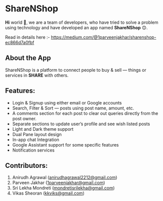 # ShareNShop
**Hi** world 👋, we are a team of developers, who have tried to solve a problem using technology and have developed an app named **ShareNShop** 😊.

Read in details here :- https://medium.com/@1parveenjakhar/sharenshop-ec866d7a0fbf

## About the App
ShareNShop is a platform to connect people to buy & sell — things or services in  **SHARE**  with others.

## Features:

 - Login & Signup using either email or Google accounts
 - Search, Filter & Sort — posts using post name, amount, etc.
 - A comments section for each post to clear out queries directly from the post owner.
 - Separate sections to update user’s profile and see wish listed posts
 - Light and Dark theme support
 - Dual Pane layout design
 - In-app chat Integration
 - Google Assistant support for some specific features
 - Notification services

## Contributors:
1.  Anirudh Agrawal (anirudhagrawal2212@gmail.com)
2.  Parveen Jakhar (1parveenjakhar@gmail.com)
3.  Sri Lekha Mondreti (mondretisrilekha@gmail.com)
4.  Vikas Sheoran (kkviks@gmail.com)
